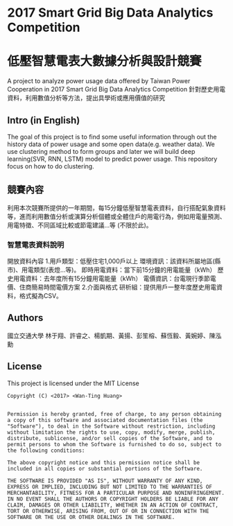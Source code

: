 # 2017 Smart Grid Big Data Analytics Competition
# 低壓智慧電表大數據分析與設計競賽
A project to analyze power usage data offered by Taiwan Power Cooperation in 2017 Smart Grid Big Data Analytics Competition
針對歷史用電資料，利用數值分析等方法，提出具學術或應用價值的研究

## Intro (in English)

The goal of this project is to find some useful information through out the history data of power usage and some open data(e.g. weather data).
We use clustering method to form groups and later we will build deep learning(SVR, RNN, LSTM) model to predict power usage.
This repository focus on how to do clustering.

## 競賽內容

利用本次競賽所提供的一年期間，每15分鐘低壓智慧電表資料，自行搭配氣象資料等，進而利用數值分析或演算分析個體或全體住戶的用電行為，例如用電量預測、用電特徵、不同區域比較或節電建議…等 (不限於此)。

### 智慧電表資料說明

開放資料內容
1.用戶類型：低壓住宅1,000戶以上
環境資訊：該資料所屬地區(縣市)、用電類型(表燈…等)。
即時用電資料：當下前15分鐘的用電能量（kWh）
歷史用電資料：去年度所有15分鐘用電能量（kWh）
電價資訊：台電現行季節電價、住商簡易時間電價方案
2.介面與格式
研析組：提供用戶一整年度歷史用電資料，格式擬為CSV。


## Authors

國立交通大學 林于翔、許睿之、楊凱期、黃揚、彭笙榕、蘇恆毅、黃婉婷、陳泓勳

## License

This project is licensed under the MIT License

    Copyright (C) <2017> <Wan-Ting Huang>


    Permission is hereby granted, free of charge, to any person obtaining a copy of this software and associated documentation files (the "Software"), to deal in the Software without restriction, including without limitation the rights to use, copy, modify, merge, publish, distribute, sublicense, and/or sell copies of the Software, and to permit persons to whom the Software is furnished to do so, subject to the following conditions:

    The above copyright notice and this permission notice shall be included in all copies or substantial portions of the Software.

    THE SOFTWARE IS PROVIDED "AS IS", WITHOUT WARRANTY OF ANY KIND, EXPRESS OR IMPLIED, INCLUDING BUT NOT LIMITED TO THE WARRANTIES OF MERCHANTABILITY, FITNESS FOR A PARTICULAR PURPOSE AND NONINFRINGEMENT. IN NO EVENT SHALL THE AUTHORS OR COPYRIGHT HOLDERS BE LIABLE FOR ANY CLAIM, DAMAGES OR OTHER LIABILITY, WHETHER IN AN ACTION OF CONTRACT, TORT OR OTHERWISE, ARISING FROM, OUT OF OR IN CONNECTION WITH THE SOFTWARE OR THE USE OR OTHER DEALINGS IN THE SOFTWARE.
